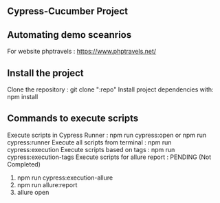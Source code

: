 ## Cypress-Cucumber Project

## Automating demo sceanrios

For website phptravels : https://www.phptravels.net/

## Install the project

Clone the repository : git clone ":repo"
Install project dependencies with: npm install

## Commands to execute scripts

Execute scripts in Cypress Runner : npm run cypress:open or npm run cypress:runner
Execute all scripts from terminal : npm run cypress:execution
Execute scripts based on tags : npm run cypress:execution-tags
Execute scripts for allure report : PENDING (Not Completed)

1. npm run cypress:execution-allure
2. npm run allure:report
3. allure open
